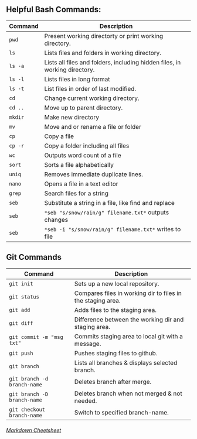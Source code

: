 ## Helpful Bash Commands:

Command | Description 
--- | ---
`pwd`				| Present working directorty or print working directory.
`ls`				| Lists files and folders in working directory.
`ls -a`				| Lists all files and folders, including hidden files, in working directory.
`ls -l`				| Lists files in long format
`ls -t`				| List files in order of last modified.
`cd`				| Change current working directory.
`cd ..`				| Move up to parent directory.
`mkdir`				| Make new directory
`mv`				| Move and or rename a file or folder
`cp`				| Copy a file
`cp -r`				| Copy a folder including all files
`wc`				| Outputs word count of a file
`sort`				| Sorts a file alphabetically
`uniq`				| Removes immediate duplicate lines.
`nano`				| Opens a file in a text editor
`grep`				| Search files for a string
`seb`				| Substitute a string in a file, like find and replace
`seb` 				| `*seb "s/snow/rain/g" filename.txt*`    outputs changes
`seb` 				| `*seb -i "s/snow/rain/g" filename.txt*` writes to file


## Git Commands
Command | Description
--- | ---
`git init`			| Sets up a new local repository.
`git status`			| Compares files in working dir to files in the staging area.
`git add`			| Adds files to the staging area.
`git diff`			| Difference between the working dir and staging area. 
`git commit -m "msg txt"`  	| Commits staging area to local git with a message.
`git push`			| Pushes staging files to github.
`git branch`			| Lists all branches & displays selected branch.
`git branch -d branch-name`	| Deletes branch after merge.
`git branch -D branch-name`	| Deletes branch when not merged & not needed.
`git checkout branch-name`	| Switch to specified branch-name.


###### [Markdown Cheetsheet](https://github.com/adam-p/markdown-here/wiki/Markdown-Cheatsheet)
